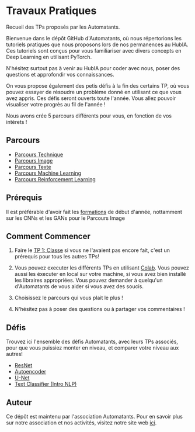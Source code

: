 # Travaux Pratiques
Recueil des TPs proposés par les Automatants.

Bienvenue dans le dépôt GitHub d'Automatants, où nous répertorions les tutoriels pratiques que nous proposons lors de nos permanences au HubIA. Ces tutoriels sont conçus pour vous familiariser avec divers concepts en Deep Learning en utilisant PyTorch. 

N'hésitez surtout pas à venir au HubIA pour coder avec nous, poser des questions et approfondir vos connaissances.

On vous propose également des petis défis à la fin des certains TP, où vous pouvez essayer de résoudre un problème donné en utilisant ce que vous avez appris. Ces défis seront ouverts toute l'année. Vous allez pouvoir visualiser votre progrès au fil de l'année ! 

Nous avons crée 5 parcours différents pour vous, en fonction de vos intérets ! 

## Parcours

- [Parcours Technique](/Parcours_Technique)
- [Parcours Image](/Parcours_Image)
- [Parcours Texte](/Parcours_Texte)
- [Parcours Machine Learning](/Parcours_ML)
- [Parcours Reinforcement Learning](/Parcours_RL)

## Prérequis

Il est préférable d'avoir fait les [formations](formas) de début d'année, nottamment sur les CNNs et les GANs pour le Parcours Image

## Comment Commencer

1. Faire le [TP 1: Classe](/Parcours_Technique/TP1_Classe) si vous ne l'avaient pas encore fait, c'est un prérequis pour tous les autres TPs!

2. Vous pouvez executer les différents TPs en utilisant [Colab](https://colab.research.google.com/). Vous pouvez aussi les éxecuter en local sur votre machine, si vous avez bien installé les libraires appropriées. Vous pouvez demander à quelqu'un d'Automatants de vous aider si vous avez des soucis.

3. Choisissez le parcours qui vous plait le plus ! 

4. N'hésitez pas à poser des questions ou à partager vos commentaires ! 

## Défis

Trouvez ici l'ensemble des défis Automatants, avec leurs TPs associés, pour que vous puissiez
monter en niveau, et comparer votre niveau aux autres!

- [ResNet](https://sharing.cs-campus.fr/compete/90)
- [Autoencoder](https://sharing.cs-campus.fr/compete/89)
- [U-Net](https://sharing.cs-campus.fr/compete/89)
- [Text Classifier (Intro NLP)](https://sharing.cs-campus.fr/compete/100)

## Auteur

Ce dépôt est maintenu par l'association Automatants. Pour en savoir plus sur notre association et nos activités, visitez notre site web [ici](https://automatants.cs-campus.fr/).


